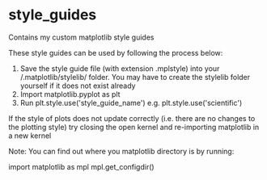# style_guides
Contains my custom matplotlib style guides 


These style guides can be used by following the process below:

1) Save the style guide file (with extension .mplstyle) into your /.matplotlib/stylelib/ folder. You may have to create the stylelib folder yourself if it does not exist already
2) Import matplotlib.pyplot as plt
3) Run plt.style.use('style_guide_name')   e.g. plt.style.use('scientific')


If the style of plots does not update correctly (i.e. there are no changes to the plotting style) try closing the open kernel and re-importing matplotlib in a new kernel

Note: You can find out where you matplotlib directory is by running:

import matplotlib as mpl
mpl.get_configdir()
